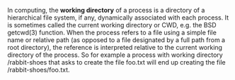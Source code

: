 In computing, the __working directory__ of a process is a directory of a hierarchical file system, if any, dynamically associated with each process. It is sometimes called the current working directory or CWD, e.g. the BSD getcwd(3) function. When the process refers to a file using a simple file name or relative path (as opposed to a file designated by a full path from a root directory), the reference is interpreted relative to the current working directory of the process. So for example a process with working directory /rabbit-shoes that asks to create the file foo.txt will end up creating the file /rabbit-shoes/foo.txt.
